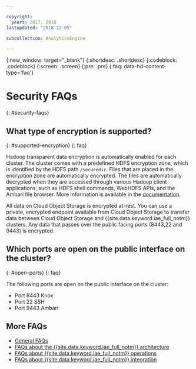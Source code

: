 ```yaml
---

copyright:
  years: 2017, 2018
lastupdated: "2018-12-05"

subcollection: AnalyticsEngine

---
```

{:new_window: target="_blank"}
{:shortdesc: .shortdesc}
{:codeblock: .codeblock}
{:screen: .screen}
{:pre: .pre}
{:faq: data-hd-content-type='faq'}


# Security FAQs
{: #security-faqs}

## What type of encryption is supported?
{: #supported-encryption}
{: faq}

Hadoop transparent data encryption is automatically enabled for each cluster. The cluster comes with a predefined HDFS encryption zone, which is identified by the HDFS path `/securedir`. Files
that are placed in the encryption zone are automatically  encrypted. The files are automatically decrypted when they are accessed through various Hadoop client applications, such as HDFS
shell commands, WebHDFS APIs, and the Ambari file browser. More information is available in the [documentation](/docs/services/AnalyticsEngine?topic=AnalyticsEngine-upload-files-hdfs).

All data on Cloud Object Storage is encrypted at-rest. You can use a private, encrypted endpoint available from Cloud Object Storage to  transfer data between Cloud Object Storage and {{site.data.keyword.iae_full_notm}} clusters. Any data that passes over the public facing ports (8443,22 and 9443) is encrypted.

## Which ports are open on the public interface on the cluster?
{: #open-ports}
{: faq}

The following ports are open on the public interface on the
cluster:

- Port 8443 Knox
- Port 22 SSH
- Port 9443 Ambari

## More FAQs

- [General FAQs](/docs/services/AnalyticsEngine?topic=AnalyticsEngine-general-faqs)
- [FAQs about the {{site.data.keyword.iae_full_notm}} architecture](/docs/services/AnalyticsEngine?topic=AnalyticsEngine-faqs-architecture)
- [FAQs about {{site.data.keyword.iae_full_notm}} operations](/docs/services/AnalyticsEngine?topic=AnalyticsEngine-operations-faqs)
- [FAQs about {{site.data.keyword.iae_full_notm}} integration](/docs/services/AnalyticsEngine?topic=AnalyticsEngine-integration-faqs)
